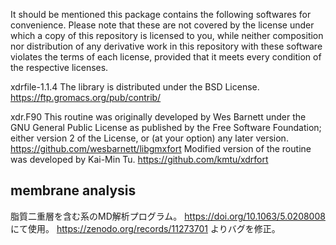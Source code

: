It should be mentioned this package contains the following softwares for convenience. Please note that these are not covered by the license under which a copy of this repository is licensed to you, while neither composition nor distribution of any derivative work in this repository with these software violates the terms of each license, provided that it meets every condition of the respective licenses.

xdrfile-1.1.4
The library is distributed under the BSD License.
https://ftp.gromacs.org/pub/contrib/

xdr.F90
This routine was originally developed by Wes Barnett under the GNU General Public License as published by the Free Software Foundation; either version 2 of the License, or (at your option) any later version.
https://github.com/wesbarnett/libgmxfort
Modified version of the routine was developed by Kai-Min Tu.
https://github.com/kmtu/xdrfort


## membrane analysis
脂質二重層を含む系のMD解析プログラム。
https://doi.org/10.1063/5.0208008
にて使用。
https://zenodo.org/records/11273701
よりバグを修正。


